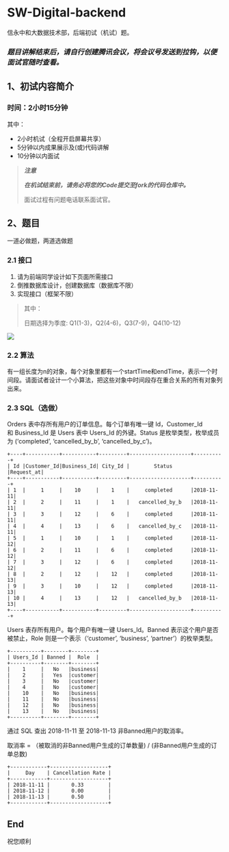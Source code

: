 # SW-Digital-backend

信永中和大数据技术部，后端初试（机试）题。

### ***题目讲解结束后，请自行创建腾讯会议，将会议号发送到拉钩，以便面试官随时查看。***

## 1、初试内容简介

### 时间：2小时15分钟

其中：

* 2小时机试（全程开启屏幕共享）
* 5分钟以内成果展示及(或)代码讲解
* 10分钟以内面试

> ***注意***
>
> ***在机试结束前，请务必将您的Code提交至fork的代码仓库中。***
>
> 面试过程有问题电话联系面试官。

## 2、题目

一道必做题，两道选做题

### 2.1 接口

1. 请为前端同学设计如下页面所需接口
2. 倒推数据库设计，创建数据库（数据库不限）
3. 实现接口（框架不限）

> 其中：
> 
> 日期选择为季度: Q1(1-3)，Q2(4-6)，Q3(7-9)，Q4(10-12)

![](https://sw-interview.oss-cn-beijing.aliyuncs.com/image/backend_api_interview.png)

### 2.2 算法

有一组长度为n的对象，每个对象里都有一个startTime和endTime，表示一个时间段。请面试者设计一个小算法，把这些对象中时间段存在重合关系的所有对象列出来。

### 2.3 SQL（选做）

Orders 表中存所有用户的订单信息。每个订单有唯一键 Id，Customer_Id 和 Business_Id 是 Users 表中 Users_Id 的外键。Status 是枚举类型，枚举成员为 (‘completed’, ‘cancelled_by_b’, ‘cancelled_by_c’)。

```
+----+-----------+-----------+---------+--------------------+----------+
| Id |Customer_Id|Business_Id| City_Id |        Status      |Request_at|
+----+-----------+-----------+---------+--------------------+----------+
| 1  |     1     |    10     |    1    |     completed      |2018-11-11|
| 2  |     2     |    11     |    1    |   cancelled_by_b   |2018-11-11|
| 3  |     3     |    12     |    6    |     completed      |2018-11-11|
| 4  |     4     |    13     |    6    |   cancelled_by_c   |2018-11-11|
| 5  |     1     |    10     |    1    |     completed      |2018-11-12|
| 6  |     2     |    11     |    6    |     completed      |2018-11-12|
| 7  |     3     |    12     |    6    |     completed      |2018-11-12|
| 8  |     2     |    12     |    12   |     completed      |2018-11-13|
| 9  |     3     |    10     |    12   |     completed      |2018-11-13| 
| 10 |     4     |    13     |    12   |   cancelled_by_b   |2018-11-13|
+----+-----------+-----------+---------+--------------------+----------+
```

Users 表存所有用户。每个用户有唯一键 Users_Id。Banned 表示这个用户是否被禁止，Role 则是一个表示（‘customer’, ‘business’, ‘partner’）的枚举类型。

```
+----------+--------+--------+
| Users_Id | Banned |  Role  |
+----------+--------+--------+
|    1     |   No   |business|
|    2     |   Yes  |customer|
|    3     |   No   |customer|
|    4     |   No   |customer|
|    10    |   No   |business|
|    11    |   No   |business|
|    12    |   No   |business|
|    13    |   No   |business|
+----------+--------+--------+
```

通过 SQL 查出 2018-11-11 至 2018-11-13 非Banned用户的取消率。

取消率 = （被取消的非Banned用户生成的订单数量) / (非Banned用户生成的订单总数)


```
+------------+-------------------+
|     Day    | Cancellation Rate |
+------------+-------------------+
| 2018-11-11 |       0.33        |
| 2018-11-12 |       0.00        |
| 2018-11-13 |       0.50        |
+------------+-------------------+
```

## End

祝您顺利
